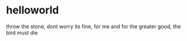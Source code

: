 # helloworld
throw the stone, dont worry its fine, for me and for the greater good, the bird must die 
